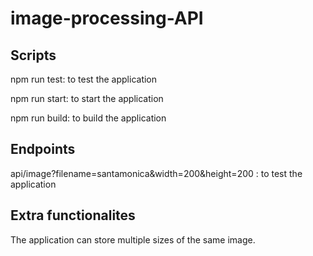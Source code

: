 # image-processing-API

## Scripts
npm run test: to test the application

npm run start: to start the application

npm run build: to build the application

## Endpoints
api/image?filename=santamonica&width=200&height=200 : to test the application

## Extra functionalites
The application can store multiple sizes of the same image.
